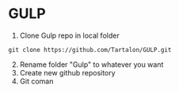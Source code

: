 # GULP
1. Clone Gulp repo in local folder
 ```
 git clone https://github.com/Tartalon/GULP.git
 ```
2. Rename folder "Gulp" to whatever you want
3. Create new github repository 
4. Git coman
